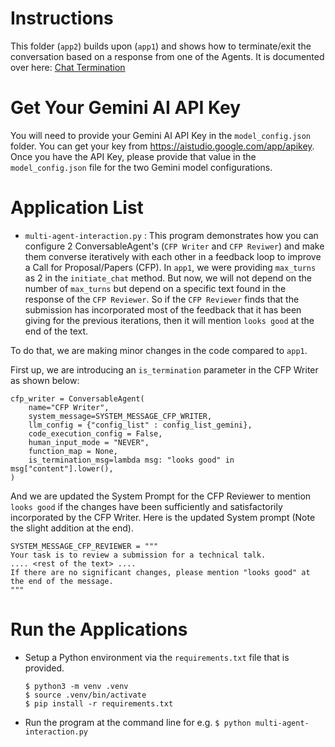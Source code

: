# Instructions

This folder (`app2`) builds upon (`app1`) and shows how to terminate/exit the conversation based on a response from one of the Agents. It is documented over here: [Chat Termination](https://microsoft.github.io/autogen/docs/tutorial/chat-termination)

# Get Your Gemini AI API Key
You will need to provide your Gemini AI API Key in the `model_config.json` folder. You can get your key from https://aistudio.google.com/app/apikey. Once you have the API Key, please provide that value in the `model_config.json` file for the two Gemini model configurations.

# Application List
- `multi-agent-interaction.py` : This program demonstrates how you can configure 2 ConversableAgent's (`CFP Writer` and `CFP Reviwer`) and make them converse iteratively with each other in a feedback loop to improve a Call for Proposal/Papers (CFP). In `app1`, we were providing `max_turns` as 2 in the `initiate_chat` method. But now, we will not depend on the number of `max_turns` but depend on a specific text found in the response of the `CFP Reviewer`. So if the `CFP Reviewer` finds that the submission has incorporated most of the feedback that it has been giving for the previous iterations, then it will mention `looks good` at the end of the text.

To do that, we are making minor changes in the code compared to `app1`. 

First up, we are introducing an `is_termination` parameter in the CFP Writer as shown below:
```
cfp_writer = ConversableAgent(
    name="CFP Writer",
    system_message=SYSTEM_MESSAGE_CFP_WRITER,
    llm_config = {"config_list" : config_list_gemini},
    code_execution_config = False,
    human_input_mode = "NEVER",
    function_map = None,
    is_termination_msg=lambda msg: "looks good" in msg["content"].lower(),
)
```

And we are updated the System Prompt for the CFP Reviewer to mention `looks good` if the changes have been sufficiently and satisfactorily incorporated by the CFP Writer. Here is the updated System prompt (Note the slight addition at the end).
```
SYSTEM_MESSAGE_CFP_REVIEWER = """
Your task is to review a submission for a technical talk.
.... <rest of the text> ....
If there are no significant changes, please mention "looks good" at the end of the message.
"""
```

# Run the Applications
- Setup a Python environment via the `requirements.txt` file that is provided.
  ```
  $ python3 -m venv .venv
  $ source .venv/bin/activate
  $ pip install -r requirements.txt
  ```
- Run the program at the command line for e.g. `$ python multi-agent-interaction.py`


